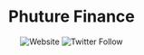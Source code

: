 <div align="center"> 

# Phuture Finance

![Website](https://img.shields.io/website?down_color=lightgrey&down_message=loading&label=Phuture.finance&style=for-the-badge&up_color=3e1fff&up_message=Online&url=https%3A%2F%2Fphuture.finance)
![Twitter Follow](https://img.shields.io/twitter/follow/phuture_finance?color=%233e1fff&label=Twitter&style=for-the-badge)

</div>

<!--
**Here are some ideas to get you started:**

🙋‍♀️ A short introduction - what is your organization all about?
🌈 Contribution guidelines - how can the community get involved?
👩‍💻 Useful resources - where can the community find your docs? Is there anything else the community should know?
🍿 Fun facts - what does your team eat for breakfast?
🧙 Remember, you can do mighty things with the power of [Markdown](https://docs.github.com/github/writing-on-github/getting-started-with-writing-and-formatting-on-github/basic-writing-and-formatting-syntax)
-->
